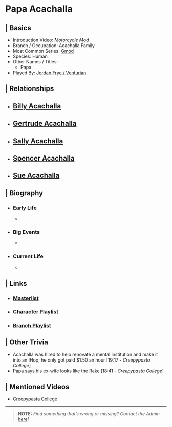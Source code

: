 # Papa Acachalla  


## | Basics  
- Introduction Video: [*Motorcycle Mod*](https://youtu.be/gNREBUzmn98)  
- Branch / Occupation: Acachalla Family  
- Most Common Series: [Gmod](./6.Series/Gmod.md)  
- Species: Human  
- Other Names / Titles:   
  - Papa  
- Played By: [Jordan Frye / Venturian](./3.Siblings/3.1.Jordan-Frye-Venturian.md)  


## | Relationships  
- [**Billy Acachalla**]()  
  - 

- [**Gertrude Acachalla**]()  
  - 

- [**Sally Acachalla**]()  
  - 

- [**Spencer Acachalla**]()  
  - 

- [**Sue Acachalla**]()  
  - 


## | Biography  
- ### Early Life  
  -   
- ### Big Events  
  -   
- ### Current Life  
  -   

 
## | Links  
- ### [Masterlist]()  
- ### [Character Playlist]()  
- ### [Branch Playlist]()  


## | Other Trivia  
- Acachalla was hired to help renovate a mental institution and make it into an IHop; he only got paid $1.50 an hour \[19:17 - *Creepypasta College*]
- Papa says his ex-wife looks like the Rake \[18:41 - *Creepypasta College*]

## | Mentioned Videos
- [Creepypasta College]()

----

> **NOTE:** *Find something that’s wrong or missing? Contact the Admin [here](./chapter_2.md)!*